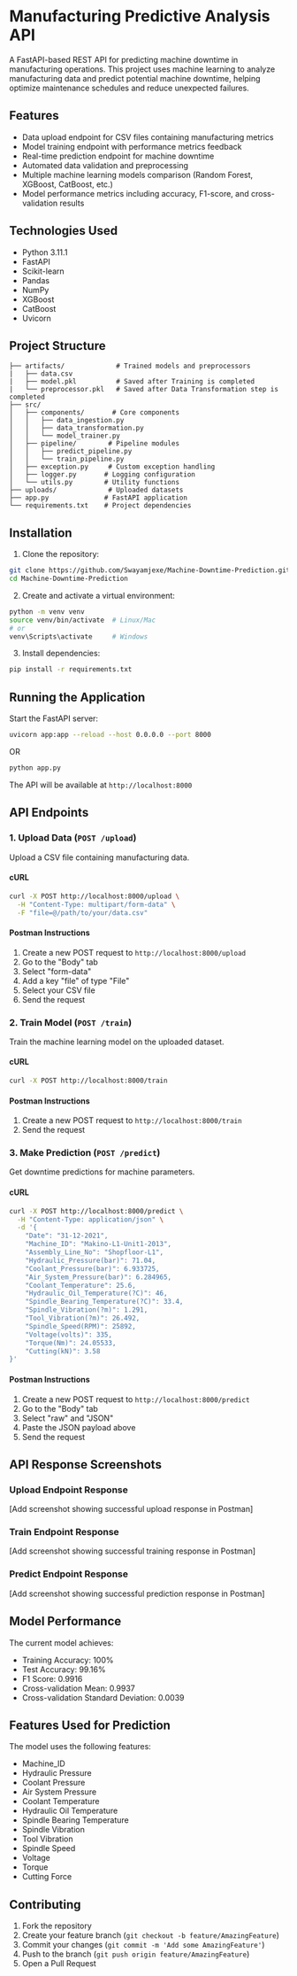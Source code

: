# Manufacturing Predictive Analysis API

A FastAPI-based REST API for predicting machine downtime in manufacturing operations. This project uses machine learning to analyze manufacturing data and predict potential machine downtime, helping optimize maintenance schedules and reduce unexpected failures.

## Features

- Data upload endpoint for CSV files containing manufacturing metrics
- Model training endpoint with performance metrics feedback
- Real-time prediction endpoint for machine downtime
- Automated data validation and preprocessing
- Multiple machine learning models comparison (Random Forest, XGBoost, CatBoost, etc.)
- Model performance metrics including accuracy, F1-score, and cross-validation results

## Technologies Used

- Python 3.11.1
- FastAPI
- Scikit-learn
- Pandas
- NumPy
- XGBoost
- CatBoost
- Uvicorn

## Project Structure

```
├── artifacts/             # Trained models and preprocessors
|   ├── data.csv
|   ├── model.pkl          # Saved after Training is completed
|   └── preprocessor.pkl   # Saved after Data Transformation step is completed   
├── src/
│   ├── components/       # Core components
│   │   ├── data_ingestion.py
│   │   ├── data_transformation.py
│   │   └── model_trainer.py
│   ├── pipeline/        # Pipeline modules
│   │   ├── predict_pipeline.py
│   │   └── train_pipeline.py
│   ├── exception.py     # Custom exception handling
│   ├── logger.py       # Logging configuration
│   └── utils.py        # Utility functions
├── uploads/             # Uploaded datasets
├── app.py              # FastAPI application
└── requirements.txt    # Project dependencies
```

## Installation

1. Clone the repository:
```bash
git clone https://github.com/Swayamjexe/Machine-Downtime-Prediction.git
cd Machine-Downtime-Prediction
```

2. Create and activate a virtual environment:
```bash
python -m venv venv
source venv/bin/activate  # Linux/Mac
# or
venv\Scripts\activate     # Windows
```

3. Install dependencies:
```bash
pip install -r requirements.txt
```

## Running the Application

Start the FastAPI server:
```bash
uvicorn app:app --reload --host 0.0.0.0 --port 8000
```
OR
```bash
python app.py
```

The API will be available at `http://localhost:8000`

## API Endpoints

### 1. Upload Data (`POST /upload`)

Upload a CSV file containing manufacturing data.

#### cURL
```bash
curl -X POST http://localhost:8000/upload \
  -H "Content-Type: multipart/form-data" \
  -F "file=@/path/to/your/data.csv"
```

#### Postman Instructions
1. Create a new POST request to `http://localhost:8000/upload`
2. Go to the "Body" tab
3. Select "form-data"
4. Add a key "file" of type "File"
5. Select your CSV file
6. Send the request

### 2. Train Model (`POST /train`)

Train the machine learning model on the uploaded dataset.

#### cURL
```bash
curl -X POST http://localhost:8000/train
```

#### Postman Instructions
1. Create a new POST request to `http://localhost:8000/train`
2. Send the request

### 3. Make Prediction (`POST /predict`)

Get downtime predictions for machine parameters.

#### cURL
```bash
curl -X POST http://localhost:8000/predict \
  -H "Content-Type: application/json" \
  -d '{
    "Date": "31-12-2021",
    "Machine_ID": "Makino-L1-Unit1-2013",
    "Assembly_Line_No": "Shopfloor-L1",
    "Hydraulic_Pressure(bar)": 71.04,
    "Coolant_Pressure(bar)": 6.933725,
    "Air_System_Pressure(bar)": 6.284965,
    "Coolant_Temperature": 25.6,
    "Hydraulic_Oil_Temperature(?C)": 46,
    "Spindle_Bearing_Temperature(?C)": 33.4,
    "Spindle_Vibration(?m)": 1.291,
    "Tool_Vibration(?m)": 26.492,
    "Spindle_Speed(RPM)": 25892,
    "Voltage(volts)": 335,
    "Torque(Nm)": 24.05533,
    "Cutting(kN)": 3.58
}'
```

#### Postman Instructions
1. Create a new POST request to `http://localhost:8000/predict`
2. Go to the "Body" tab
3. Select "raw" and "JSON"
4. Paste the JSON payload above
5. Send the request

## API Response Screenshots

### Upload Endpoint Response
[Add screenshot showing successful upload response in Postman]

### Train Endpoint Response
[Add screenshot showing successful training response in Postman]

### Predict Endpoint Response
[Add screenshot showing successful prediction response in Postman]

## Model Performance

The current model achieves:
- Training Accuracy: 100%
- Test Accuracy: 99.16%
- F1 Score: 0.9916
- Cross-validation Mean: 0.9937
- Cross-validation Standard Deviation: 0.0039

## Features Used for Prediction

The model uses the following features:
- Machine_ID
- Hydraulic Pressure
- Coolant Pressure
- Air System Pressure
- Coolant Temperature
- Hydraulic Oil Temperature
- Spindle Bearing Temperature
- Spindle Vibration
- Tool Vibration
- Spindle Speed
- Voltage
- Torque
- Cutting Force

## Contributing

1. Fork the repository
2. Create your feature branch (`git checkout -b feature/AmazingFeature`)
3. Commit your changes (`git commit -m 'Add some AmazingFeature'`)
4. Push to the branch (`git push origin feature/AmazingFeature`)
5. Open a Pull Request
